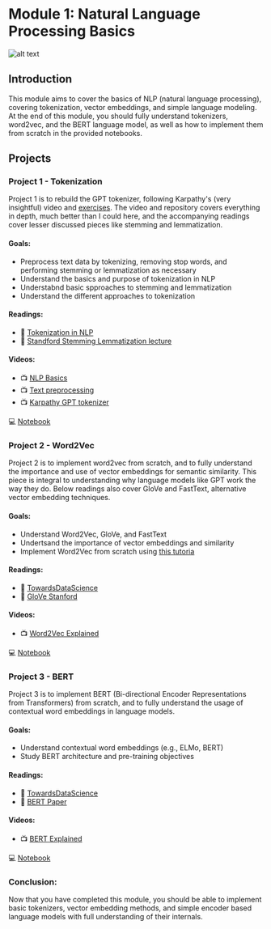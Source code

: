 # Module 1: Natural Language Processing Basics

![alt text](https://codesrevolvewordpress.s3.us-west-2.amazonaws.com/revolveai/2022/05/15110810/natural-language-processing-techniques.png)

## Introduction

This module aims to cover the basics of NLP (natural language processing), covering tokenization, vector embeddings, and simple language modeling. At the end of this module, you should fully understand tokenizers, word2vec, and the BERT language model, as well as how to implement them from scratch in the provided notebooks.

## Projects

### Project 1 - Tokenization

Project 1 is to rebuild the GPT tokenizer, following Karpathy's (very insightful) video and [exercises](https://github.com/karpathy/minbpe/blob/master/exercise.md). The video and repository covers everything in depth, much better than I could here, and the accompanying readings cover lesser discussed pieces like stemming and lemmatization.

#### Goals: 

- Preprocess text data by tokenizing, removing stop words, and performing stemming or lemmatization as necessary
- Understand the basics and purpose of tokenization in NLP
- Understabnd basic spproaches to stemming and lemmatization
- Understand the different approaches to tokenization

#### Readings:
- 📖 [Tokenization in NLP](https://neptune.ai/blog/tokenization-in-nlp)
- 📖 [Standford Stemming Lemmatization lecture](https://nlp.stanford.edu/IR-book/html/htmledition/stemming-and-lemmatization-1.html)

#### Videos:
- 📺 [NLP Basics](https://www.youtube.com/watch?v=8F_ERPqN0T0)
- 📺 [Text preprocessing](https://www.youtube.com/watch?v=hhjn4HVEdy0)
- 📺 [Karpathy GPT tokenizer](https://www.youtube.com/watch?v=zduSFxRajkE)

💻 [Notebook](https://github.com/samherring99/NightwingCurriculum/blob/main/module_1_nlp_basics/module_1_project_1.ipynb)

### Project 2 - Word2Vec

Project 2 is to implement word2vec from scratch, and to fully understand the importance and use of vector embeddings for semantic similarity. This piece is integral to understanding why language models like GPT work the way they do. Below readings also cover GloVe and FastText, alternative vector embedding techniques.

#### Goals: 

- Understand Word2Vec, GloVe, and FastText
- Undertsand the importance of vector embeddings and similarity
- Implement Word2Vec from scratch using [this tutoria](https://towardsdatascience.com/word2vec-with-pytorch-implementing-original-paper-2cd7040120b0
)

#### Readings:
- 📖 [TowardsDataScience](https://towardsdatascience.com/word2vec-explained-49c52b4ccb71)
- 📖 [GloVe Stanford](https://nlp.stanford.edu/projects/glove/)

#### Videos:
- 📺 [Word2Vec Explained](https://www.youtube.com/watch?v=UqRCEmrv1gQ)

💻 [Notebook](https://github.com/samherring99/NightwingCurriculum/blob/main/module_1_nlp_basics/module_1_project_2.ipynb)

### Project 3 - BERT

Project 3 is to implement BERT (Bi-directional Encoder Representations from Transformers) from scratch, and to fully understand the usage of contextual word embeddings in language models.

#### Goals: 

- Understand contextual word embeddings (e.g., ELMo, BERT)
- Study BERT architecture and pre-training objectives

#### Readings:
- 📖 [TowardsDataScience](https://towardsdatascience.com/bert-explained-state-of-the-art-language-model-for-nlp-f8b21a9b6270)
- 📖 [BERT Paper](https://arxiv.org/abs/1810.04805)

#### Videos:
- 📺 [BERT Explained](https://www.youtube.com/watch?v=xI0HHN5XKDo)

💻 [Notebook](https://github.com/samherring99/NightwingCurriculum/blob/main/module_1_nlp_basics/module_1_project_3.ipynb)

### Conclusion:

Now that you have completed this module, you should be able to implement basic tokenizers, vector embedding methods, and simple encoder based language models with full understanding of their internals.
